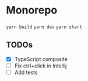 # Monorepo

`yarn build`
`yarn dev`
`yarn start`

## TODOs

- [x] TypeScript composite
- [ ] Fix ctrl+click in Intellij
- [ ] Add tests
